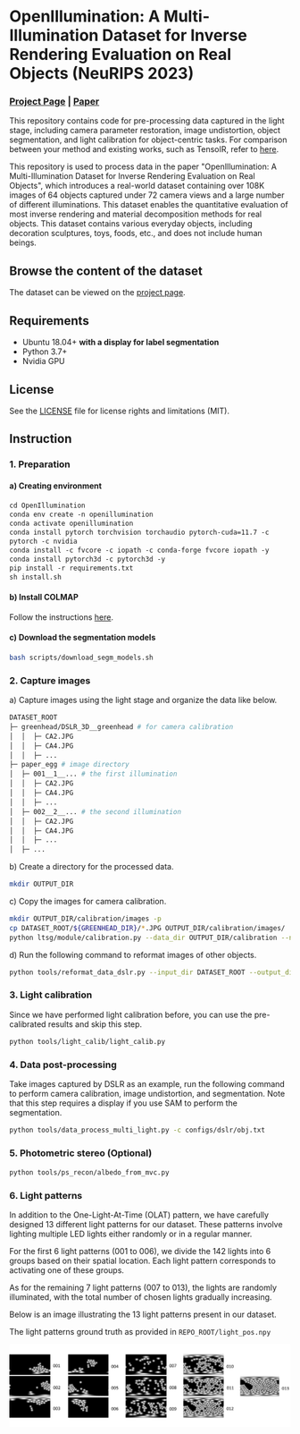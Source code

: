 [//]: ![](./figs/openillum_teaser.gif)-
# OpenIllumination: A Multi-Illumination Dataset for Inverse Rendering Evaluation on Real Objects (NeuRIPS 2023)

### [Project Page](https://oppo-us-research.github.io/OpenIllumination) | [Paper](https://arxiv.org/pdf/2309.07921)


This repository contains code for pre-processing data captured in the light stage, including camera parameter restoration, image undistortion, object segmentation, and light calibration for object-centric tasks. For comparison between your method and existing works, such as TensoIR, refer to [here](https://github.com/oppo-us-research/OpenIlluminationCapture/tree/main/third_party/TensoIR).


This repository is used to process data in the paper "OpenIllumination: A Multi-Illumination Dataset for Inverse Rendering Evaluation on Real Objects", which introduces a real-world dataset containing over 108K images of 64 objects captured under 72 camera views and a large number of different illuminations. This dataset enables the quantitative evaluation of most inverse rendering and material decomposition methods for real objects. This dataset contains various everyday objects, including decoration sculptures, toys, foods, etc., and does not include human beings.

## Browse the content of the dataset
The dataset can be viewed on the [project page](https://oppo-us-research.github.io/OpenIllumination/).

## Requirements

- Ubuntu 18.04+ **with a display for label segmentation**
- Python 3.7+
- Nvidia GPU

## License

See the [LICENSE](LICENSE) file for license rights and limitations (MIT).

## Instruction

### 1. Preparation

#### a) Creating environment

```
cd OpenIllumination
conda env create -n openillumination
conda activate openillumination
conda install pytorch torchvision torchaudio pytorch-cuda=11.7 -c pytorch -c nvidia
conda install -c fvcore -c iopath -c conda-forge fvcore iopath -y
conda install pytorch3d -c pytorch3d -y
pip install -r requirements.txt
sh install.sh
```

#### b) Install COLMAP

Follow the instructions [here](https://colmap.github.io/install.html#build-from-source).

#### c) Download the segmentation models

```bash
bash scripts/download_segm_models.sh
```

### 2. Capture images

a) Capture images using the light stage and organize the data like below.

```bash
DATASET_ROOT 
├─ greenhead/DSLR_3D__greenhead # for camera calibration
│  │  ├─ CA2.JPG
│  │  ├─ CA4.JPG
│  │  ├─ ...
├─ paper_egg # image directory
│  ├─ 001__1__... # the first illumination
│  │  ├─ CA2.JPG
│  │  ├─ CA4.JPG
│  │  ├─ ...
│  ├─ 002__2__... # the second illumination
│  │  ├─ CA2.JPG
│  │  ├─ CA4.JPG
│  │  ├─ ...
│  ├─ ...
```
b) Create a directory for the processed data.
```bash
mkdir OUTPUT_DIR
```
c) Copy the images for camera calibration.
```bash
mkdir OUTPUT_DIR/calibration/images -p
cp DATASET_ROOT/${GREENHEAD_DIR}/*.JPG OUTPUT_DIR/calibration/images/
python ltsg/module/calibration.py --data_dir OUTPUT_DIR/calibration --normalize_camera_poses
```
d) Run the following command to reformat images of other objects.

```bash
python tools/reformat_data_dslr.py --input_dir DATASET_ROOT --output_dir OUTPUT_DIR --calibration_dir OUTPUT_DIR/calibration
```



### 3. Light calibration

Since we have performed light calibration before, you can use the pre-calibrated results and skip this step.

```bash
python tools/light_calib/light_calib.py
```

### 4. Data post-processing 

Take images captured by DSLR as an example, run the following command to perform camera calibration, image undistortion, and segmentation. Note that this step requires a display if you use SAM to perform the segmentation.

```bash
python tools/data_process_multi_light.py -c configs/dslr/obj.txt
```

### 5. Photometric stereo (Optional)

```bash
python tools/ps_recon/albedo_from_mvc.py
```

### 6. Light patterns
In addition to the One-Light-At-Time (OLAT) pattern, we have carefully designed 13 different light patterns for our dataset. These patterns involve lighting multiple LED lights either randomly or in a regular manner.

For the first 6 light patterns (001 to 006), we divide the 142 lights into 6 groups based on their spatial location. Each light pattern corresponds to activating one of these groups.

As for the remaining 7 light patterns (007 to 013), the lights are randomly illuminated, with the total number of chosen lights gradually increasing.

Below is an image illustrating the 13 light patterns present in our dataset.

The light patterns ground truth as provided in `REPO_ROOT/light_pos.npy`

![](./figs/light_patterns.png)

